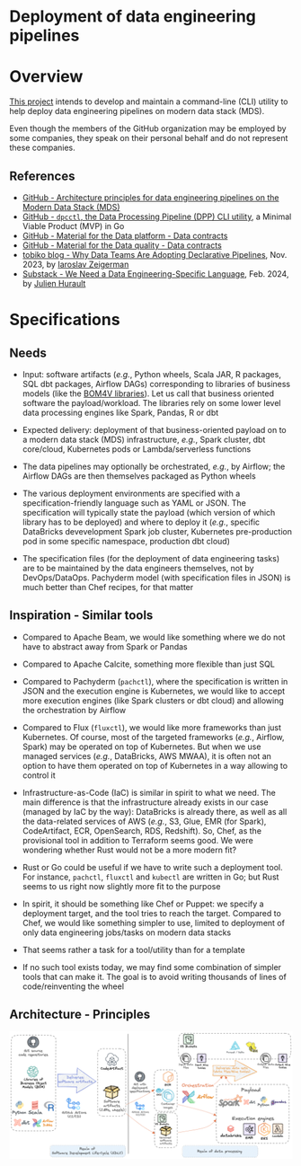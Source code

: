 Deployment of data engineering pipelines
========================================

# Overview
[This project](https://github.com/data-engineering-helpers/data-pipeline-deployment)
intends to develop and maintain a command-line (CLI) utility to help deploy
data engineering pipelines on modern data stack (MDS).

Even though the members of the GitHub organization may be employed by
some companies, they speak on their personal behalf and do not represent
these companies.

## References
* [GitHub - Architecture principles for data engineering pipelines on the Modern Data Stack (MDS)](https://github.com/data-engineering-helpers/architecture-principles)
* [GitHub - `dpcctl`, the Data Processing Pipeline (DPP) CLI utility](https://github.com/data-engineering-helpers/dppctl),
  a Minimal Viable Product (MVP) in Go
* [GitHub - Material for the Data platform - Data contracts](https://github.com/data-engineering-helpers/data-contracts/blob/main/README.md)
* [GitHub - Material for the Data quality - Data contracts](https://github.com/data-engineering-helpers/data-quality/blob/main/README.md)
* [tobiko blog - Why Data Teams Are Adopting Declarative Pipelines](https://tobikodata.com/why-data-teams-are-adopting-declarative-pipelines.html),
  Nov. 2023, by [Iaroslav Zeigerman](https://www.linkedin.com/in/izeigerman/)
* [Substack - We Need a Data Engineering-Specific Language](https://juhache.substack.com/p/we-need-a-data-engineering-specific),
  Feb. 2024, by [Julien Hurault](https://www.linkedin.com/in/julienhuraultanalytics/)

# Specifications

## Needs
* Input: software artifacts (_e.g._, Python wheels, Scala JAR, R packages, SQL dbt packages,
  Airflow DAGs) corresponding to libraries of business models (like the
  [BOM4V libraries](https://github.com/bom4v/metamodels)).
  Let us call that business oriented software the payload/workload.
  The libraries rely on some lower level data processing engines like Spark, Pandas, R
  or dbt
  
* Expected delivery: deployment of that business-oriented payload on to
  a modern data stack (MDS) infrastructure, _e.g._, Spark cluster,
  dbt core/cloud, Kubernetes pods or Lambda/serverless functions

* The data pipelines may optionally be orchestrated, _e.g._, by Airflow;
  the Airflow DAGs are then themselves packaged as Python wheels

* The various deployment environments are specified with a specification-friendly language
  such as YAML or JSON. The specification will typically state the payload (which version
  of which library has to be deployed) and where to deploy it (_e.g._, specific DataBricks
  devevelopment Spark job cluster, Kubernetes pre-production pod in some specific namespace,
  production dbt cloud)

* The specification files (for the deployment of data engineering tasks) are to be maintained
  by the data engineers themselves, not by DevOps/DataOps. Pachyderm model (with specification
  files in JSON) is much better than Chef recipes, for that matter

## Inspiration - Similar tools
* Compared to Apache Beam, we would like something where we do not have to abstract away
  from Spark or Pandas

* Compared to Apache Calcite, something more flexible than just SQL

* Compared to Pachyderm (`pachctl`), where the specification is written in JSON
  and the execution engine is Kubernetes, we would like to accept more
  execution engines (like Spark clusters or dbt cloud) and allowing
  the orchestration by Airflow

* Compared to Flux (`fluxctl`), we would like more frameworks than just Kubernetes. Of course,
  most of the targeted frameworks (_e.g._, Airflow, Spark) may be operated on top of Kubernetes.
  But when we use managed services (_e.g._, DataBricks, AWS MWAA), it is often not an option
  to have them operated on top of Kubernetes in a way allowing to control it

* Infrastructure-as-Code (IaC) is similar in spirit to what we need.
  The main difference is that the infrastructure already exists in our case (managed
  by IaC by the way): DataBricks is already there, as well as all the data-related services
  of AWS (_e.g._, S3, Glue, EMR (for Spark), CodeArtifact, ECR, OpenSearch, RDS, Redshift).
  So, Chef, as the provisional tool in addition to Terraform seems good.
  We were wondering whether Rust would not be a more modern fit?

* Rust or Go could be useful if we have to write such a deployment tool.
  For instance, `pachctl`, `fluxctl` and `kubectl` are written in Go;
  but Rust seems to us right now slightly more fit to the purpose

* In spirit, it should be something like Chef or Puppet: we specify a deployment target,
  and the tool tries to reach the target. Compared to Chef, we would like something simpler
  to use, limited to deployment of only data engineering jobs/tasks on modern data stacks

* That seems rather a task for a tool/utility than for a template

* If no such tool exists today, we may find some combination of simpler tools that
  can make it. The goal is to avoid writing thousands of lines of code/reinventing
  the wheel

## Architecture - Principles

![Data Platform - Principles - Data Engineering](https://github.com/data-engineering-helpers/architecture-principles/blob/main/diagrams/snapshots/Data%20Platform%20-%20Principles%20-%20Data%20Engineering%20-%202023-04%20-%20v2.1.png)

